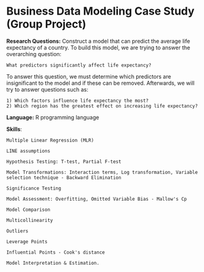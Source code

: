 # Business Data Modeling Case Study (Group Project)

**Research Questions:** Construct a model that can predict the average life expectancy of a country. To build this model, we are trying to answer the overarching question: 

    What predictors significantly affect life expectancy? 

To answer this question, we must determine which predictors are insignificant to the model and if these can be removed. Afterwards, we will try to answer questions such as:

    1) Which factors influence life expectancy the most?
    2) Which region has the greatest effect on increasing life expectancy?

**Language:** R programming language

**Skills**: 

    Multiple Linear Regression (MLR)
    
    LINE assumptions
    
    Hypothesis Testing: T-test, Partial F-test
    
    Model Transformations: Interaction terms, Log transformation, Variable selection technique - Backward Elimination 
    
    Significance Testing
    
    Model Assessment: Overfitting, Omitted Variable Bias - Mallow's Cp

    Model Comparison
    
    Multicollinearity
    
    Outliers
    
    Leverage Points
    
    Influential Points - Cook's distance
    
    Model Interpretation & Estimation.  
